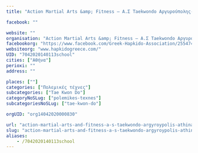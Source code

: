 ```yaml
---
title: "Action Martial Arts &amp; Fitness – Α.Σ Taekwondo Αργυρούπολης-Αθήνα-Tae Kwon Do"

facebook: ""

website: ""
organisation: "Action Martial Arts &amp; Fitness – Α.Σ Taekwondo Αργυρούπολης"
facebookorg: "https://www.facebook.com/Greek-Hapkido-Association/255474924463126"
websiteorg: "www.hapkidogreece.com/"
UID: "7042020140113school"
cities: ["Αθήνα"]
perioxi: ""
address: ""

places: [""]
categories: ["Πολεμικές τέχνες"]
subcategories: ["Tae Kwon Do"]
categoryNoSLug: ["polemikes-texnes"]
subcategoriesNoSLug: ["tae-kwon-do"]

orgUID: "org14042020000830"

url: "action-martial-arts-and-fitness-a-s-taekwondo-argyroypolis-athina-tae-kwon-do/athina"
slug: "action-martial-arts-and-fitness-a-s-taekwondo-argyroypolis-athina-tae-kwon-do"
aliases:
    - /7042020140113school
---
```





